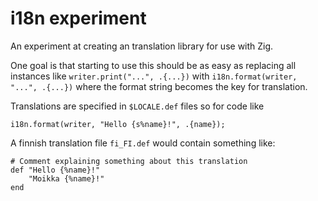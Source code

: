 # i18n experiment

An experiment at creating an translation library for use with Zig.

One goal is that starting to use this should be as easy as
replacing all instances like `writer.print("...", .{...})`
with `i18n.format(writer, "...", .{...})`
where the format string becomes the key for translation.

Translations are specified in `$LOCALE.def` files so for code like
```zig
i18n.format(writer, "Hello {s%name}!", .{name});
```
A finnish translation file `fi_FI.def` would contain something like:
```
# Comment explaining something about this translation
def "Hello {%name}!"
    "Moikka {%name}!"
end
```
